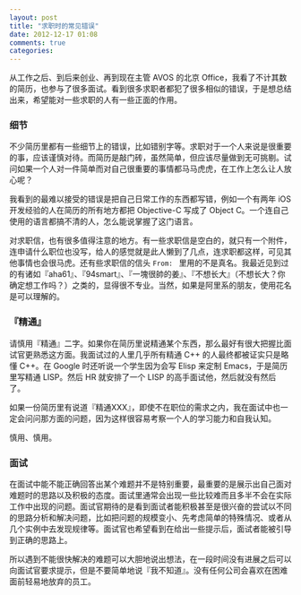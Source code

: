 ```yaml
---
layout: post
title: "求职时的常见错误"
date: 2012-12-17 01:08
comments: true
categories:
---
```


从工作之后、到后来创业、再到现在主管 AVOS 的北京 Office，我看了不计其数的简历，也参与了很多面试。看到很多求职者都犯了很多相似的错误，于是想总结出来，希望能对一些求职的人有一些正面的作用。

### 细节

不少简历里都有一些细节上的错误，比如错别字等。求职对于一个人来说是很重要的事，应该谨慎对待。而简历是敲门砖，虽然简单，但应该尽量做到无可挑剔。试问如果一个人对一件简单而对自己很重要的事情都马马虎虎，在工作上怎么让人放心呢？

我看到的最难以接受的错误是把自己日常工作的东西都写错，例如一个有两年 iOS 开发经验的人在简历的所有地方都把 Objective-C 写成了 Object C。一个连自己使用的语言都搞不清的人，怎么能说掌握了这门语言。

对求职信，也有很多值得注意的地方。有一些求职信是空白的，就只有一个附件，连申请什么职位也没写，给人的感觉就是此人懒到了几点，连求职都这样，可见其他事情也会很马虎。还有些求职信的信头 `From: ` 里用的不是真名。我最近见到过的有诸如『aha61』、『94smart』、『一塊很帥的姜』、『不想长大』（不想长大？你确定想工作吗？）之类的，显得很不专业。当然，如果是阿里系的朋友，使用花名是可以理解的。

### 『精通』

请慎用『精通』二字。如果你在简历里说精通某个东西，那么最好有很大把握比面试官更熟悉这方面。我面试过的人里几乎所有精通 C++ 的人最终都被证实只是略懂 C++。在 Google 时还听说一个学生因为会写 Elisp 来定制 Emacs，于是简历里写精通 LISP。然后 HR 就安排了一个 LISP 的高手面试他，然后就没有然后了。

如果一份简历里有说道『精通XXX』，即使不在职位的需求之内，我在面试中也一定会问问那方面的问题，因为这样很容易考察一个人的学习能力和自我认知。

慎用、慎用。

### 面试

在面试中能不能正确回答出某个难题并不是特别重要，最重要的是展示出自己面对难题时的思路以及积极的态度。面试里通常会出现一些比较难而且多半不会在实际工作中出现的问题。面试官期待的是看到面试者能积极甚至是很兴奋的尝试以不同的思路分析和解决问题，比如把问题的规模变小、先考虑简单的特殊情况、或者从几个实例中去发现规律等。面试官也希望看到在给出一些提示后，面试者能被引导到正确的思路上。

所以遇到不能很快解决的难题可以大胆地说出想法，在一段时间没有进展之后可以向面试官要求提示，但是不要简单地说『我不知道』。没有任何公司会喜欢在困难面前轻易地放弃的员工。
